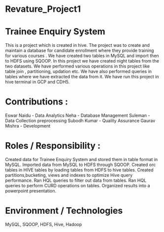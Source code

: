 # Revature_Project1
# Trainee Enquiry System 

This is a project which is created in hive. 
The project was to create and maintain a database for candidate enrollment  where they provide training for various courses . 
We have created two tables in MySQL and import then to HDFS using SQOOP.
In this project we have created night tables from the two datasets. 
We have performed various operations in this project like table join , partitioning, updation etc. We have also performed queries in tables where we have extracted the data from it. 
We have run this project in hive terminal in GCP and CDH5.

# Contributions :

Eswar Naidu - Data Analytics
Neha - Database Management
Suleman - Data Collection preprocessing
Subodh Kumar - Quality Assurance
Gaurav Mishra - Development

# Roles / Responsibility :

Created data for Trainee Enquiry System and stored them in table format in MySQL.
Imported data from MySQL to HDFS through SQOOP.
Created orc tables in HIVE tables by loading tables from HDFS to hive tables.
Created  partitions,bucketing, views and indexes to optimize Hive query performance.
Ran HQL queries to filter out data from tables.
Ran HQL queries to perform CURD operations on tables.
Organized results into a powerpoint presentation.

# Environment / Technologies

MySQL, SQOOP, HDFS, Hive, Hadoop
